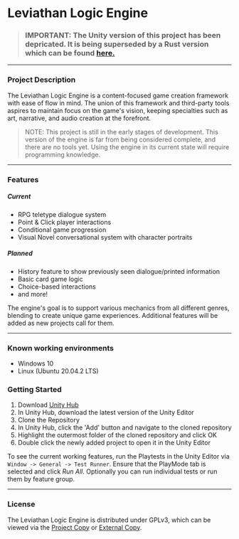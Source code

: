 # Leviathan Logic Engine

>### IMPORTANT: The Unity version of this project has been depricated. It is being superseded by a Rust version which can be found [here.](https://github.com/Exonoesis/Leviathan-Lake)

---

### Project Description
The Leviathan Logic Engine is a content-focused game creation framework with ease of flow in mind. The union of this framework and third-party tools aspires to maintain focus on the game's vision, keeping specialties such as art, narrative, and audio creation at the forefront. 

> NOTE: This project is still in the early stages of development. This version of the engine is far from being considered complete, and there are no tools yet. Using the engine in its current state will require programming knowledge.

---

### Features
##### Current
- RPG teletype dialogue system
- Point & Click player interactions
- Conditional game progression
- Visual Novel conversational system with character portraits

##### Planned
- History feature to show previously seen dialogue/printed information
- Basic card game logic
- Choice-based interactions
- and more!

The engine's goal is to support various mechanics from all different genres, blending to create unique game experiences. Additional features will be added as new projects call for them.

---

### Known working environments
- Windows 10
- Linux (Ubuntu 20.04.2 LTS)

### Getting Started
1. Download [Unity Hub](https://unity3d.com/get-unity/download)
2. In Unity Hub, download the latest version of the Unity Editor
3. Clone the Repository
4. In Unity Hub, click the 'Add' button and navigate to the cloned repository
5. Highlight the outermost folder of the cloned repository and click OK
6. Double click the newly added project to open it in the Unity Editor

To see the current working features, run the Playtests in the Unity Editor via 
`Window -> General -> Test Runner`. Ensure that the PlayMode tab is selected and click *Run All*. Optionally you can run individual tests or run them by feature group.

---

### License
The Leviathan Logic Engine is distributed under GPLv3, which can be viewed via the [Project Copy](COPYING) or [External Copy](https://www.gnu.org/licenses/gpl-3.0.en.html).
